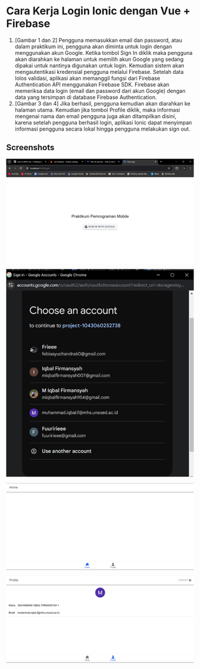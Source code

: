 
# Cara Kerja Login Ionic dengan Vue + Firebase
1. [Gambar 1 dan 2] Pengguna memasukkan email dan password, atau dalam praktikum ini, pengguna akan diminta untuk login dengan menggunakan akun Google. Ketika tombol Sign In diklik maka pengguna akan diarahkan ke halaman untuk memilih akun Google yang sedang dipakai untuk nantinya digunakan untuk login. Kemudian sistem akan mengautentikasi kredensial pengguna melalui Firebase. Setelah data lolos validasi, aplikasi akan memanggil fungsi dari Firebase Authentication API menggunakan Firebase SDK. Firebase akan memeriksa data login (email dan password dari akun Google) dengan data yang tersimpan di database Firebase Authentication.
2. [Gambar 3 dan 4] Jika berhasil, pengguna kemudian akan diarahkan ke halaman utama. Kemudian jika tombol Profile diklik, maka informasi mengenai nama dan email pengguna juga akan ditampilkan disini, karena setelah pengguna berhasil login, aplikasi Ionic dapat menyimpan informasi pengguna secara lokal hingga pengguna melakukan sign out.
## Screenshots
![App Screenshot](https://github.com/balfirr/Iqbal-F_H1D022079_IonicVueFirebase/blob/894fa90e51e8251da53ec95df72abf28ee4dd5d1/Screenshot%202024-11-14%20100357.png)

![App Screenshot](https://github.com/balfirr/Iqbal-F_H1D022079_IonicVueFirebase/blob/894fa90e51e8251da53ec95df72abf28ee4dd5d1/Screenshot%202024-11-14%20100419.png)

![App Screenshot](https://github.com/balfirr/Iqbal-F_H1D022079_IonicVueFirebase/blob/894fa90e51e8251da53ec95df72abf28ee4dd5d1/Screenshot%202024-11-14%20100451.png)

![App Screenshot](https://github.com/balfirr/Iqbal-F_H1D022079_IonicVueFirebase/blob/894fa90e51e8251da53ec95df72abf28ee4dd5d1/Screenshot%202024-11-14%20100505.png)
